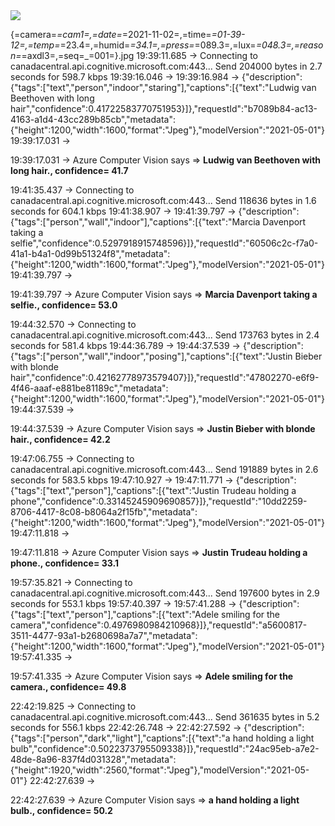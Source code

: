 <img src="../samples/{=camera=_=cam1=,=date=_=2021-11-02=,=time=_=01-39-12=,=temp=_=23.4=,=humid=_=34.1=,=press=_=089.3=,=lux=_=048.3=,=reason=_=axdl3=,=seq=_=001=}.jpg">   

{=camera=_=cam1=,=date=_=2021-11-02=,=time=_=01-39-12=,=temp=_=23.4=,=humid=_=34.1=,=press=_=089.3=,=lux=_=048.3=,=reason=_=axdl3=,=seq=_=001=}.jpg
19:39:11.685 -> Connecting to canadacentral.api.cognitive.microsoft.com:443... Send 204000 bytes in 2.7 seconds for 598.7 kbps
19:39:16.046 -> 
19:39:16.984 -> {"description":{"tags":["text","person","indoor","staring"],"captions":[{"text":"Ludwig van Beethoven with long hair","confidence":0.41722583770751953}]},"requestId":"b7089b84-ac13-4163-a1d4-43cc289b85cb","metadata":{"height":1200,"width":1600,"format":"Jpeg"},"modelVersion":"2021-05-01"}
19:39:17.031 -> 

19:39:17.031 -> Azure Computer Vision says => **Ludwig van Beethoven with long hair., confidence= 41.7**


19:41:35.437 -> Connecting to canadacentral.api.cognitive.microsoft.com:443... Send 118636 bytes in 1.6 seconds for 604.1 kbps
19:41:38.907 -> 
19:41:39.797 -> {"description":{"tags":["person","wall","indoor"],"captions":[{"text":"Marcia Davenport taking a selfie","confidence":0.5297918915748596}]},"requestId":"60506c2c-f7a0-41a1-b4a1-0d99b51324f8","metadata":{"height":1200,"width":1600,"format":"Jpeg"},"modelVersion":"2021-05-01"}
19:41:39.797 -> 

19:41:39.797 -> Azure Computer Vision says => **Marcia Davenport taking a selfie., confidence= 53.0**



19:44:32.570 -> Connecting to canadacentral.api.cognitive.microsoft.com:443... Send 173763 bytes in 2.4 seconds for 581.4 kbps
19:44:36.789 -> 
19:44:37.539 -> {"description":{"tags":["person","wall","indoor","posing"],"captions":[{"text":"Justin Bieber with blonde hair","confidence":0.42162778973579407}]},"requestId":"47802270-e6f9-4f46-aaaf-e881be81189c","metadata":{"height":1200,"width":1600,"format":"Jpeg"},"modelVersion":"2021-05-01"}
19:44:37.539 -> 

19:44:37.539 -> Azure Computer Vision says => **Justin Bieber with blonde hair., confidence= 42.2**



19:47:06.755 -> Connecting to canadacentral.api.cognitive.microsoft.com:443... Send 191889 bytes in 2.6 seconds for 583.5 kbps
19:47:10.927 -> 
19:47:11.771 -> {"description":{"tags":["text","person"],"captions":[{"text":"Justin Trudeau holding a phone","confidence":0.33145245909690857}]},"requestId":"10dd2259-8706-4417-8c08-b8064a2f15fb","metadata":{"height":1200,"width":1600,"format":"Jpeg"},"modelVersion":"2021-05-01"}
19:47:11.818 -> 

19:47:11.818 -> Azure Computer Vision says => **Justin Trudeau holding a phone., confidence= 33.1**


19:57:35.821 -> Connecting to canadacentral.api.cognitive.microsoft.com:443... Send 197600 bytes in 2.9 seconds for 553.1 kbps
19:57:40.397 -> 
19:57:41.288 -> {"description":{"tags":["text","person"],"captions":[{"text":"Adele smiling for the camera","confidence":0.4976980984210968}]},"requestId":"a5600817-3511-4477-93a1-b2680698a7a7","metadata":{"height":1200,"width":1600,"format":"Jpeg"},"modelVersion":"2021-05-01"}
19:57:41.335 -> 

19:57:41.335 -> Azure Computer Vision says => **Adele smiling for the camera., confidence= 49.8**


22:42:19.825 -> Connecting to canadacentral.api.cognitive.microsoft.com:443... Send 361635 bytes in 5.2 seconds for 556.1 kbps
22:42:26.748 -> 
22:42:27.592 -> {"description":{"tags":["person","dark","light"],"captions":[{"text":"a hand holding a light bulb","confidence":0.5022373795509338}]},"requestId":"24ac95eb-a7e2-48de-8a96-837f4d031328","metadata":{"height":1920,"width":2560,"format":"Jpeg"},"modelVersion":"2021-05-01"}
22:42:27.639 -> 

22:42:27.639 -> Azure Computer Vision says => **a hand holding a light bulb., confidence= 50.2**
